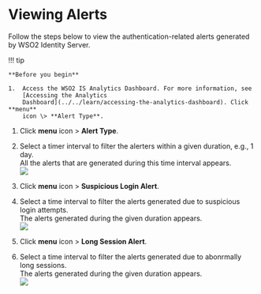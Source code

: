 # Viewing Alerts

Follow the steps below to view the authentication-related alerts
generated by WSO2 Identity Server.

!!! tip
    
    **Before you begin**
    
    1.  Access the WSO2 IS Analytics Dashboard. For more information, see
        [Accessing the Analytics
        Dashboard](../../learn/accessing-the-analytics-dashboard). Click **menu**
        icon \> **Alert Type**.
    

1.  Click **menu** icon \> **Alert Type**.
2.  Select a timer interval to filter the alerters within a given
    duration, e.g., 1 day.  
    All the alerts that are generated during this time interval
    appears.  
    ![]( ../../assets/img/103329370/103329377.png)

1.  Click **menu** icon \> **Suspicious Login Alert**.
2.  Select a time interval to filter the alerts generated due to
    suspicious login attempts.  
    The alerts generated during the given duration appears.  
    ![]( ../../assets/img/103329370/103329371.png) 

1.  Click **menu** icon \> **Long Session Alert**.
2.  Select a time interval to filter the alerts generated due to
    abonrmally long sessions.  
    The alerts generated during the given duration appears.  
    ![]( ../../assets/img/103329370/103329373.png) 
